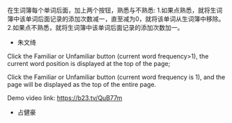 在生词簿每个单词后面，加上两个按钮，熟悉与不熟悉:
1.如果点熟悉，就将生词簿中该单词后面记录的添加次数减一，直至减为0，就将该单词从生词簿中移除。
2.如果点不熟悉，就将生词簿中该单词后面记录的添加次数加一。

- 朱文绮


Click the Familiar or Unfamiliar button (current word frequency>1), the current word position is displayed at the top of the page;

Click the Familiar or Unfamiliar button (current word frequency is 1), and the page will be displayed as the top of the entire page.

Demo video link: https://b23.tv/QuB77m

- 占健豪